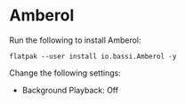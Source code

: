 # Amberol

Run the following to install Amberol:

```
flatpak --user install io.bassi.Amberol -y
```

Change the following settings:

- Background Playback: Off
